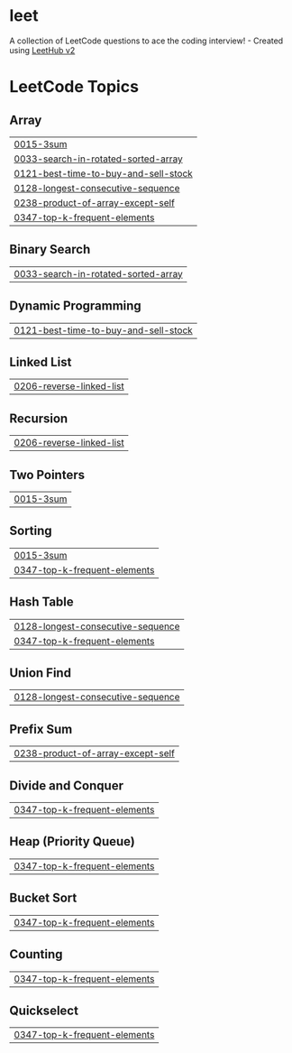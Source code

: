 # leet
A collection of LeetCode questions to ace the coding interview! - Created using [LeetHub v2](https://github.com/arunbhardwaj/LeetHub-2.0)

<!---LeetCode Topics Start-->
# LeetCode Topics
## Array
|  |
| ------- |
| [0015-3sum](https://github.com/arun-achilles/leet/tree/master/0015-3sum) |
| [0033-search-in-rotated-sorted-array](https://github.com/arun-achilles/leet/tree/master/0033-search-in-rotated-sorted-array) |
| [0121-best-time-to-buy-and-sell-stock](https://github.com/arun-achilles/leet/tree/master/0121-best-time-to-buy-and-sell-stock) |
| [0128-longest-consecutive-sequence](https://github.com/arun-achilles/leet/tree/master/0128-longest-consecutive-sequence) |
| [0238-product-of-array-except-self](https://github.com/arun-achilles/leet/tree/master/0238-product-of-array-except-self) |
| [0347-top-k-frequent-elements](https://github.com/arun-achilles/leet/tree/master/0347-top-k-frequent-elements) |
## Binary Search
|  |
| ------- |
| [0033-search-in-rotated-sorted-array](https://github.com/arun-achilles/leet/tree/master/0033-search-in-rotated-sorted-array) |
## Dynamic Programming
|  |
| ------- |
| [0121-best-time-to-buy-and-sell-stock](https://github.com/arun-achilles/leet/tree/master/0121-best-time-to-buy-and-sell-stock) |
## Linked List
|  |
| ------- |
| [0206-reverse-linked-list](https://github.com/arun-achilles/leet/tree/master/0206-reverse-linked-list) |
## Recursion
|  |
| ------- |
| [0206-reverse-linked-list](https://github.com/arun-achilles/leet/tree/master/0206-reverse-linked-list) |
## Two Pointers
|  |
| ------- |
| [0015-3sum](https://github.com/arun-achilles/leet/tree/master/0015-3sum) |
## Sorting
|  |
| ------- |
| [0015-3sum](https://github.com/arun-achilles/leet/tree/master/0015-3sum) |
| [0347-top-k-frequent-elements](https://github.com/arun-achilles/leet/tree/master/0347-top-k-frequent-elements) |
## Hash Table
|  |
| ------- |
| [0128-longest-consecutive-sequence](https://github.com/arun-achilles/leet/tree/master/0128-longest-consecutive-sequence) |
| [0347-top-k-frequent-elements](https://github.com/arun-achilles/leet/tree/master/0347-top-k-frequent-elements) |
## Union Find
|  |
| ------- |
| [0128-longest-consecutive-sequence](https://github.com/arun-achilles/leet/tree/master/0128-longest-consecutive-sequence) |
## Prefix Sum
|  |
| ------- |
| [0238-product-of-array-except-self](https://github.com/arun-achilles/leet/tree/master/0238-product-of-array-except-self) |
## Divide and Conquer
|  |
| ------- |
| [0347-top-k-frequent-elements](https://github.com/arun-achilles/leet/tree/master/0347-top-k-frequent-elements) |
## Heap (Priority Queue)
|  |
| ------- |
| [0347-top-k-frequent-elements](https://github.com/arun-achilles/leet/tree/master/0347-top-k-frequent-elements) |
## Bucket Sort
|  |
| ------- |
| [0347-top-k-frequent-elements](https://github.com/arun-achilles/leet/tree/master/0347-top-k-frequent-elements) |
## Counting
|  |
| ------- |
| [0347-top-k-frequent-elements](https://github.com/arun-achilles/leet/tree/master/0347-top-k-frequent-elements) |
## Quickselect
|  |
| ------- |
| [0347-top-k-frequent-elements](https://github.com/arun-achilles/leet/tree/master/0347-top-k-frequent-elements) |
<!---LeetCode Topics End-->